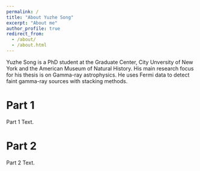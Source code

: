 ```yaml
---
permalink: /
title: "About Yuzhe Song"
excerpt: "About me"
author_profile: true
redirect_from: 
  - /about/
  - /about.html
---
```


Yuzhe Song is a PhD student at the Graduate Center, City Unversity of New York and the American Museum of Natural History. His main research focus for his thesis is on Gamma-ray astrophysics. He uses Fermi data to detect faint gamma-ray sources with stacking methods. 

Part 1
======
Part 1 Text.

Part 2
======
Part 2 Text.

